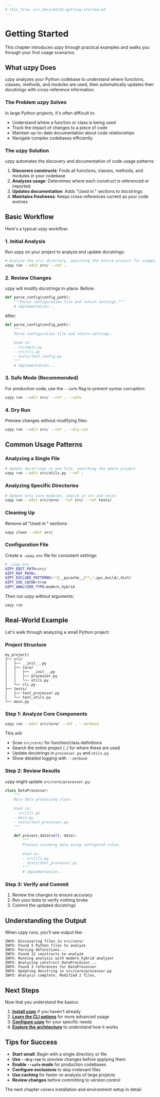 ```yaml
---
# this_file: src_docs/md/01-getting-started.md  
---
```


# Getting Started

This chapter introduces uzpy through practical examples and walks you through your first usage scenarios.

## What uzpy Does

uzpy analyzes your Python codebase to understand where functions, classes, methods, and modules are used, then automatically updates their docstrings with cross-reference information.

### The Problem uzpy Solves

In large Python projects, it's often difficult to:

- Understand where a function or class is being used
- Track the impact of changes to a piece of code
- Maintain up-to-date documentation about code relationships
- Navigate complex codebases efficiently

### The uzpy Solution

uzpy automates the discovery and documentation of code usage patterns:

1. **Discovers constructs**: Finds all functions, classes, methods, and modules in your codebase
2. **Analyzes usage**: Determines where each construct is referenced or imported
3. **Updates documentation**: Adds "Used in:" sections to docstrings
4. **Maintains freshness**: Keeps cross-references current as your code evolves

## Basic Workflow

Here's a typical uzpy workflow:

### 1. Initial Analysis

Run uzpy on your project to analyze and update docstrings:

```bash
# Analyze the src/ directory, searching the entire project for usages
uzpy run --edit src/ --ref .
```

### 2. Review Changes

uzpy will modify docstrings in-place. Before:

```python
def parse_config(config_path):
    """Parse configuration file and return settings."""
    # implementation...
```

After:

```python
def parse_config(config_path):
    """
    Parse configuration file and return settings.
    
    Used in:
    - src/main.py
    - src/cli.py
    - tests/test_config.py
    """
    # implementation...
```

### 3. Safe Mode (Recommended)

For production code, use the `--safe` flag to prevent syntax corruption:

```bash
uzpy run --edit src/ --ref . --safe
```

### 4. Dry Run

Preview changes without modifying files:

```bash
uzpy run --edit src/ --ref . --dry-run
```

## Common Usage Patterns

### Analyzing a Single File

```bash
# Update docstrings in one file, searching the whole project
uzpy run --edit src/utils.py --ref .
```

### Analyzing Specific Directories

```bash
# Update only core modules, search in src and tests
uzpy run --edit src/core/ --ref src/ --ref tests/
```

### Cleaning Up

Remove all "Used in:" sections:

```bash
uzpy clean --edit src/
```

### Configuration File

Create a `.uzpy.env` file for consistent settings:

```bash
# .uzpy.env
UZPY_EDIT_PATH=src/
UZPY_REF_PATH=.
UZPY_EXCLUDE_PATTERNS=**/__pycache__/**,*.pyc,build/,dist/
UZPY_USE_CACHE=true
UZPY_ANALYZER_TYPE=modern_hybrid
```

Then run uzpy without arguments:

```bash
uzpy run
```

## Real-World Example

Let's walk through analyzing a small Python project:

### Project Structure

```
my_project/
├── src/
│   ├── __init__.py
│   ├── core/
│   │   ├── __init__.py
│   │   ├── processor.py
│   │   └── utils.py
│   └── cli.py
├── tests/
│   ├── test_processor.py
│   └── test_utils.py
└── main.py
```

### Step 1: Analyze Core Components

```bash
uzpy run --edit src/core/ --ref . --verbose
```

This will:

- Scan `src/core/` for function/class definitions
- Search the entire project (`.`) for where these are used
- Update docstrings in `processor.py` and `utils.py`
- Show detailed logging with `--verbose`

### Step 2: Review Results

uzpy might update `src/core/processor.py`:

```python
class DataProcessor:
    """
    Main data processing class.
    
    Used in:
    - src/cli.py
    - main.py
    - tests/test_processor.py
    """
    
    def process_data(self, data):
        """
        Process incoming data using configured rules.
        
        Used in:
        - src/cli.py
        - tests/test_processor.py
        """
        # implementation...
```

### Step 3: Verify and Commit

1. Review the changes to ensure accuracy
2. Run your tests to verify nothing broke
3. Commit the updated docstrings

## Understanding the Output

When uzpy runs, you'll see output like:

```
INFO: Discovering files in src/core/
INFO: Found 5 Python files to analyze
INFO: Parsing definitions...
INFO: Found 12 constructs to analyze
INFO: Running analysis with modern_hybrid analyzer
INFO: Analyzing construct DataProcessor...
INFO: Found 3 references for DataProcessor
INFO: Updating docstring in src/core/processor.py
INFO: Analysis complete. Modified 2 files.
```

## Next Steps

Now that you understand the basics:

1. **[Install uzpy](02-installation.md)** if you haven't already
2. **[Learn the CLI options](03-command-line-usage.md)** for more advanced usage
3. **[Configure uzpy](04-configuration.md)** for your specific needs
4. **[Explore the architecture](05-architecture-overview.md)** to understand how it works

## Tips for Success

- **Start small**: Begin with a single directory or file
- **Use `--dry-run`** to preview changes before applying them  
- **Enable `--safe` mode** for production codebases
- **Configure exclusions** to skip irrelevant files
- **Use caching** for faster re-analysis of large projects
- **Review changes** before committing to version control

The next chapter covers installation and environment setup in detail.